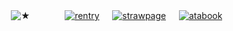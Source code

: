 ㅤㅤㅤㅤㅤㅤㅤㅤ![★](https://files.catbox.moe/a3wlpt.png)
ㅤㅤㅤㅤ[![rentry](https://files.catbox.moe/2fdm7n.png)](https://rentry.co/vilest) ㅤ [![strawpage](https://files.catbox.moe/w027wj.png)](https://mors.straw.page) ㅤ [![atabook](https://files.catbox.moe/zct67x.png)](https://mors.atabook.org)
